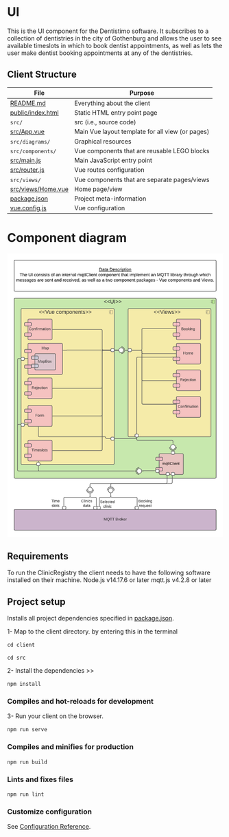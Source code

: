 # UI

This is the UI component for the Dentistimo software. It subscribes to a collection of dentistries in the city of Gothenburg and allows the user to see available timeslots in which to book dentist appointments, as well as lets the user make dentist booking appointments at any of the dentistries. 


## Client Structure

| File        | Purpose           | 
| ------------- | ------------- |
| [README.md](./README.md) | Everything about the client |
| [public/index.html](public/index.html) | Static HTML entry point page |
| `src/` | src (i.e., source code) | 
| [src/App.vue](src/App.vue) | Main Vue layout template for all view (or pages) |
| `src/diagrams/` | Graphical resources |
| `src/components/` | Vue components that are reusable LEGO blocks |
| [src/main.js](src/main.js) | Main JavaScript entry point | 
| [src/router.js](src/router.js) | Vue routes configuration |
| `src/views/` | Vue components that are separate pages/views |
| [src/views/Home.vue](src/views/Home.vue) | Home page/view |
| [package.json](package.json) | Project meta-information | 
| [vue.config.js](vue.config.js) | Vue configuration |


# Component diagram
 
![UI](/diagrams/UI.png)




## Requirements

To run the ClinicRegistry the client needs to have the following software installed on their machine.
Node.js v14.17.6 or later
mqtt.js v4.2.8 or later

## Project setup
Installs all project dependencies specified in [package.json](./package.json).

1- Map to the client directory. by entering this in the terminal 
```
cd client 
```
```
cd src 
```
2- Install the dependencies >>
```
npm install
```

### Compiles and hot-reloads for development
3- Run your client on the browser.
```
npm run serve
```

### Compiles and minifies for production
```
npm run build
```

### Lints and fixes files
```
npm run lint
```

### Customize configuration
See [Configuration Reference](https://cli.vuejs.org/config/).
